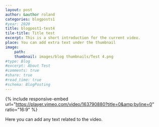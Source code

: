 ```yaml
---
layout: post
author: &author roland
categories: blogposts1
#year: 2020
title: blogpost1-test4
tile-title: Title test
excerpt: This is a short introduction for the current video.
place: You can add extra text under the thumbnail
image:
    path: 
    thumbnail: images/blog thumbnails/Test 4.png
#type: Blog
#excerpt: About Test
#comments: true
#share: true
#read_time: true
#schema: BlogPosting
---
```



{% include responsive-embed url="https://player.vimeo.com/video/163790880?title=0&amp;byline=0" ratio="16:9" %}

Here you can add any text related to the video.